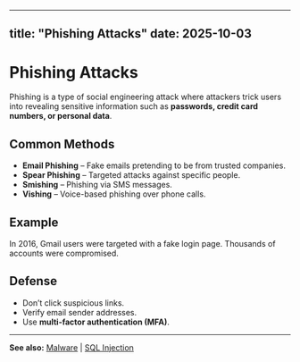 

---
title: "Phishing Attacks"
date: 2025-10-03
---

# Phishing Attacks  

Phishing is a type of social engineering attack where attackers trick users into revealing sensitive information such as **passwords, credit card numbers, or personal data**.  

## Common Methods  
- **Email Phishing** – Fake emails pretending to be from trusted companies.  
- **Spear Phishing** – Targeted attacks against specific people.  
- **Smishing** – Phishing via SMS messages.  
- **Vishing** – Voice-based phishing over phone calls.  

## Example  
In 2016, Gmail users were targeted with a fake login page. Thousands of accounts were compromised.  

## Defense  
- Don’t click suspicious links.  
- Verify email sender addresses.  
- Use **multi-factor authentication (MFA)**.  

---
**See also:** [Malware](malware.md) | [SQL Injection](sql_injection.md)  
